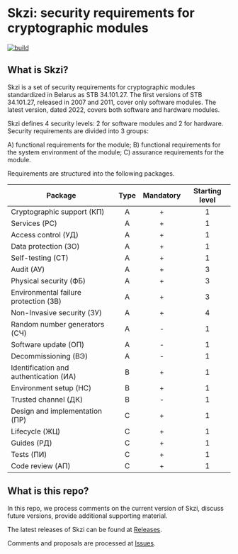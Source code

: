# Skzi: security requirements for cryptographic modules

[![build](https://github.com/bcrypto/skzi/actions/workflows/build.yaml/badge.svg)](https://github.com/bcrypto/skzi/actions/workflows/build.yaml)

## What is Skzi?

Skzi is a set of security requirements for cryptographic modules standardized in
Belarus as STB 34.101.27. The first versions of STB 34.101.27, released in 2007
and 2011, cover only software modules. The latest version, dated 2022, covers
both software and hardware modules.

Skzi defines 4 security levels: 2 for software modules and 2 for hardware.
Security requirements are divided into 3 groups:

A) functional requirements for the module;
B) functional requirements for the system environment of the module;
C) assurance requirements for the module.

Requirements are structured into the following packages.

| Package                                | Type | Mandatory | Starting level |
|----------------------------------------|:----:|:---------:|:--------------:|
| Cryptographic support (КП)             |  A   |     +     |        1       |
| Services (РС)                          |  A   |     +     |        1       |
| Access control (УД)                    |  A   |     +     |        1       |
| Data protection (ЗО)                   |  A   |     +     |        1       |
| Self-testing (СТ)                      |  A   |     +     |        1       |
| Audit (АУ)                             |  A   |     +     |        3       |
| Physical security (ФБ)                 |  A   |     +     |        3       |
| Environmental failure protection (ЗВ)  |  A   |     +     |        3       |
| Non-Invasive security (ЗУ)             |  A   |     +     |        4       |
| Random number generators (СЧ)          |  A   |     -     |        1       |
| Software update (ОП)                   |  A   |     -     |        1       |
| Decommissioning (ВЭ)                   |  A   |     -     |        1       |
| Identification and authentication (ИА) |  B   |     +     |        1       |
| Environment setup (НС)                 |  B   |     +     |        1       |
| Trusted channel (ДК)                   |  B   |     -     |        1       |
| Design and implementation (ПР)         |  C   |     +     |        1       |
| Lifecycle (ЖЦ)                         |  C   |     +     |        1       |
| Guides (РД)                            |  C   |     +     |        1       |
| Tests (ПИ)                             |  C   |     +     |        1       |
| Code review (АП)                       |  C   |     +     |        1       |

## What is this repo?

In this repo, we process comments on the current version of Skzi,
discuss future versions, provide additional supporting material.

The latest releases of Skzi can be found at 
[Releases](https://github.com/bcrypto/skzi/releases).

Comments and proposals are processed at 
[Issues](https://github.com/bcrypto/skzi/issues). 

